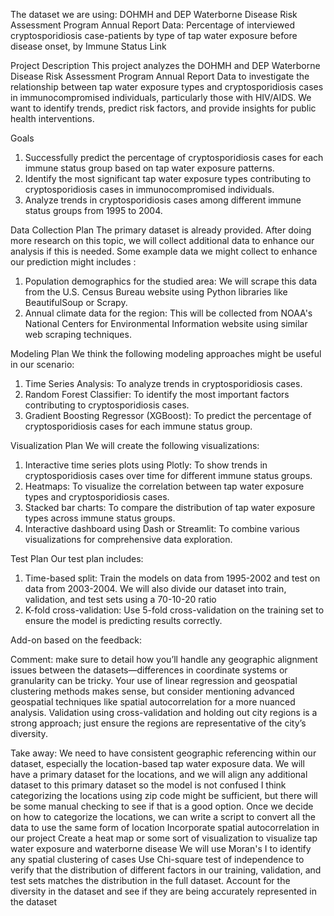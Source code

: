 The dataset we are using: DOHMH and DEP Waterborne Disease Risk Assessment Program Annual Report Data: Percentage of interviewed cryptosporidiosis case-patients by type of tap water exposure before disease onset, by Immune Status Link 

Project Description
This project analyzes the DOHMH and DEP Waterborne Disease Risk Assessment Program Annual Report Data to investigate the relationship between tap water exposure types and cryptosporidiosis cases in immunocompromised individuals, particularly those with HIV/AIDS. We want to identify trends, predict risk factors, and provide insights for public health interventions.

Goals
1. Successfully predict the percentage of cryptosporidiosis cases for each immune status group based on tap water exposure patterns.
2. Identify the most significant tap water exposure types contributing to cryptosporidiosis cases in immunocompromised individuals.
3. Analyze trends in cryptosporidiosis cases among different immune status groups from 1995 to 2004.

Data Collection Plan
The primary dataset is already provided. After doing more research on this topic, we will collect additional data to enhance our analysis if this is needed. Some example data we might collect to enhance our prediction might includes :

1. Population demographics for the studied area: We will scrape this data from the U.S. Census Bureau website using Python libraries like BeautifulSoup or Scrapy.
2. Annual climate data for the region: This will be collected from NOAA's National Centers for Environmental Information website using similar web scraping techniques.

Modeling Plan
We think the following modeling approaches might be useful in our scenario:

1. Time Series Analysis: To analyze trends in cryptosporidiosis cases.
2. Random Forest Classifier: To identify the most important factors contributing to cryptosporidiosis cases.
3. Gradient Boosting Regressor (XGBoost): To predict the percentage of cryptosporidiosis cases for each immune status group.

Visualization Plan
We will create the following visualizations:

1. Interactive time series plots using Plotly: To show trends in cryptosporidiosis cases over time for different immune status groups.
2. Heatmaps: To visualize the correlation between tap water exposure types and cryptosporidiosis cases.
3. Stacked bar charts: To compare the distribution of tap water exposure types across immune status groups.
4. Interactive dashboard using Dash or Streamlit: To combine various visualizations for comprehensive data exploration.

Test Plan
Our test plan includes:

1. Time-based split: Train the models on data from 1995-2002 and test on data from 2003-2004.
We will also divide our dataset into train, validation, and test sets using a 70-10-20 ratio
2. K-fold cross-validation: Use 5-fold cross-validation on the training set to ensure the model is predicting results correctly.


Add-on based on the feedback:

Comment: make sure to detail how you’ll handle any geographic alignment issues between the datasets—differences in coordinate systems or granularity can be tricky. Your use of linear regression and geospatial clustering methods makes sense, but consider mentioning advanced geospatial techniques like spatial autocorrelation for a more nuanced analysis. Validation using cross-validation and holding out city regions is a strong approach; just ensure the regions are representative of the city’s diversity.

Take away:
We need to have consistent geographic referencing within our dataset, especially the location-based tap water exposure data.
We will have a primary dataset for the locations, and we will align any additional dataset to this primary dataset so the model is not confused
I think categorizing the locations using zip code might be sufficient, but there will be some manual checking to see if that is a good option. Once we decide on how to categorize the locations, we can write a script to convert all the data to use the same form of location
Incorporate spatial autocorrelation in our project
Create a heat map or some sort of visualization to visualize tap water exposure and waterborne disease
We will use Moran's I to identify any spatial clustering of cases
Use Chi-square test of independence to verify that the distribution of different factors in our training, validation, and test sets matches the distribution in the full dataset.
Account for the diversity in the dataset and see if they are being accurately represented in the dataset

